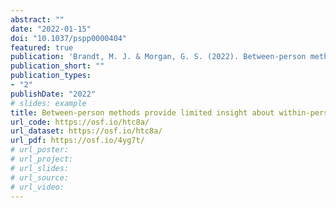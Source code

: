 ```yaml
---
abstract: ""
date: "2022-01-15"
doi: "10.1037/pspp0000404"
featured: true
publication: 'Brandt, M. J. & Morgan, G. S. (2022). Between-person methods provide limited insight about within-person belief systems. *Journal of Personality and Social Psychology, 123*, 621-635.'
publication_short: ""
publication_types:
- "2"
publishDate: "2022"
# slides: example
title: Between-person methods provide limited insight about within-person belief systems
url_code: https://osf.io/htc8a/
url_dataset: https://osf.io/htc8a/
url_pdf: https://osf.io/4yg7t/
# url_poster:
# url_project:
# url_slides:
# url_source:
# url_video:
---
```

